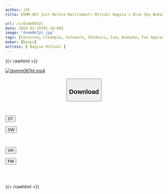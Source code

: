 ```yaml
---
author: j91
title: DVMM-067 Just Before Retirement! Mitsuki Nagisa's Blue Sky Bukkake Fan Appreciation Festival, Treating Amateur Men With All Her Might! Semen Removal Tour, Cum Swallowing, Bukkake, And Raw Creampie! Total 35 Shots

url: /v/dvmm067pl
date: 2024-02-16T01:10:00Z
image: "dvmm067pl.jpg"
tags: [Censored, Creampie, Solowork, Outdoors, Cum, Bukkake, Fan Appreciation	]
maker: [Deeps]
actress: [ Nagisa Mitsuki ]
---
```



{{< rawhtml >}}

<div class="video" data-videoid="erL7LjD18JFYz0D">
    <a href="javascript:;">
        <img src="/v/dvmm067pl/dvmm067pl.jpg" width="WIDTH" height="HEIGHT" alt="dvmm067pl.mp4" loading="lazy">
    </a>
</div>

<script type="text/javascript" src="https://j91.asia/asset/on-demand-st.js"></script>

<br>
  <link rel="stylesheet" href="https://j91.asia/asset/bs5.css">
  
  <center>
  <button class="btn btn-primary" type="button" data-bs-toggle="collapse" data-bs-target=".multi-collapse" aria-expanded="false" aria-controls="multiCollapseExample1 multiCollapseExample2"><h2>Download</h2></button></center>
</p>
<div class="row">
  <div class="col">
    <div class="collapse multi-collapse" id="multiCollapseExample1">
      <div class="card card-body">
	      	      <br>
<div class="buttons">  
<p><a href="https://streamtape.to/v/erL7LjD18JFYz0D" target="_blank"><button class="btn-hover color-3"><i class="fa fa-download"></i> ST</button></a></p>
<p><a href="https://cdnwish.com/2wsfk9h2qaod" target="_blank"><button class="btn-hover color-2"><i class="fa fa-download"></i> SW</button></a></p></div>
    </div>
  </div>
</div>
  <div class="col">
    <div class="collapse multi-collapse" id="multiCollapseExample2">
      <div class="card card-body">
	      <br>
<div class="buttons">
<p><a href="https://vidhidepro.com/f/1luez7ty7lm0" target="_blank"><button class="btn-hover color-9"><i class="fa fa-download"></i> VH</button></a></p>
<p><a href="https://filemoon.sx/d/xj5bgvufy2jz"><button class="btn-hover color-8"><i class="fa fa-download"></i> FM</button></a></p></div>
<br><br>
      </div>
    </div>
  </div>
</div>

{{< /rawhtml >}}